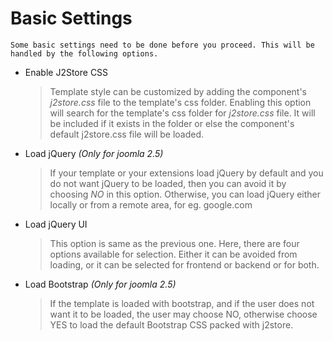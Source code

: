 # Basic Settings

    Some basic settings need to be done before you proceed. This will be handled by the following options.

 * Enable J2Store CSS
 
      >Template style can be customized by adding the component's *j2store.css* file to the template's css folder. Enabling this option will search for the template's css folder for _j2store.css_ file. It will be included if it exists in the folder or else the component's default j2store.css file will be loaded.

* Load jQuery
*(Only for joomla 2.5)*
    
    >If your template or your extensions load jQuery by default and you do not want jQuery to be loaded, then you can avoid it by choosing *NO* in this option. Otherwise, you can load jQuery either locally or from a remote area, for eg. google.com
    
* Load jQuery UI
    
    >This option is same as the previous one. Here, there are four options available for selection. Either it can be avoided from loading, or it can be selected for frontend or backend or for both.

* Load Bootstrap
 *(Only for joomla 2.5)*

    >If the template is loaded with bootstrap, and if the user does not want it to be loaded, the user may choose NO, otherwise choose YES to load the default Bootstrap CSS packed with j2store.

